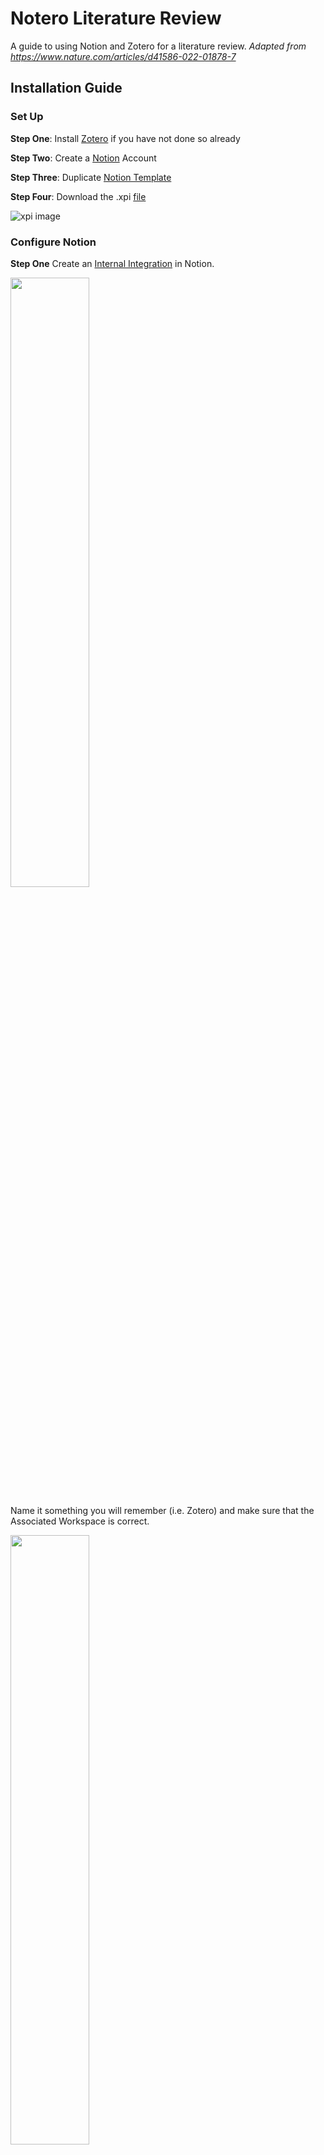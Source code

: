 # Notero Literature Review
A guide to using Notion and Zotero for a literature review. *Adapted from https://www.nature.com/articles/d41586-022-01878-7*

## Installation Guide
### Set Up
**Step One**: Install [Zotero](https://www.zotero.org/download/) if you have not done so already

**Step Two**: Create a [Notion](https://www.notion.so/) Account

**Step Three**: Duplicate [Notion Template](https://ordinary-medicine-af6.notion.site/b51ba13dcb51435cb0fc3d6d69592b7b?v=d4483d14e59f46459f7948f067aeda70)

**Step Four**: Download the .xpi [file](https://github.com/dvanoni/notero/releases/tag/v0.4.6)

![xpi image](https://github.com/IRSS-UBC/NoteroLiteratureReview/blob/main/images/xpi_img.png)

### Configure Notion
**Step One** Create an [Internal Integration](https://www.notion.com/my-integrations) in Notion.

<img src="https://github.com/IRSS-UBC/NoteroLiteratureReview/blob/main/images/notion_integrations.png" width=50% height=50%>

Name it something you will remember (i.e. Zotero) and make sure that the Associated Workspace is correct.

<img src="https://github.com/IRSS-UBC/NoteroLiteratureReview/blob/main/images/create_integration.png" width=50% height=50%>

Show the generated secret and copy and paste it somewhere to use later

![secret](https://github.com/IRSS-UBC/NoteroLiteratureReview/blob/main/images/copy_secret.png)
